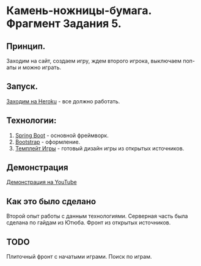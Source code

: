 # Камень-ножницы-бумага. Фрагмент Задания 5.

## Принцип.
  Заходим на сайт, создаем игру, ждем второго игрока, выключаем поп-апы и можно играть. 

## Запуск.
  [Заходим на Heroku](https://tictactoe-task5.herokuapp.com) - все должно работать.

## Технологии:
  1. [Spring Boot](https://spring.io) - основной фреймворк.
  2. [Bootstrap](https://getbootstrap.com) - оформление.
  3. [Темплейт Игры](https://codepen.io/marxcom/pen/LWQXRX) - готовый дизайн игры из открытых источников.
  

## Демонстрация

[Демонстрация на YouTube](https://www.youtube.com/watch?v=L36qtNy2pBU)

## Как это было сделано
  
  Второй опыт работы с данным технологиями. Серверная часть была сделана по гайдам из Ютюба. Фронт из открытых источников.
  
## TODO

  Плиточный фронт с начатыми играми.
  Поиск по играм.
  
